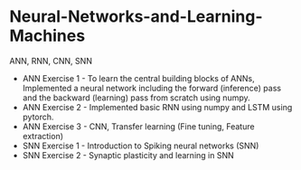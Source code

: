 # Neural-Networks-and-Learning-Machines
ANN, RNN, CNN, SNN

- ANN Exercise 1 - To learn the central building blocks of ANNs, Implemented a neural network including the forward (inference) pass and the backward (learning) pass from scratch using numpy.
- ANN Exercise 2 - Implemented basic RNN using numpy and LSTM using pytorch.
- ANN Exercise 3 - CNN, Transfer learning (Fine tuning, Feature extraction)
- SNN Exercise 1 - Introduction to Spiking neural networks (SNN)
- SNN Exercise 2 - Synaptic plasticity and learning in SNN

